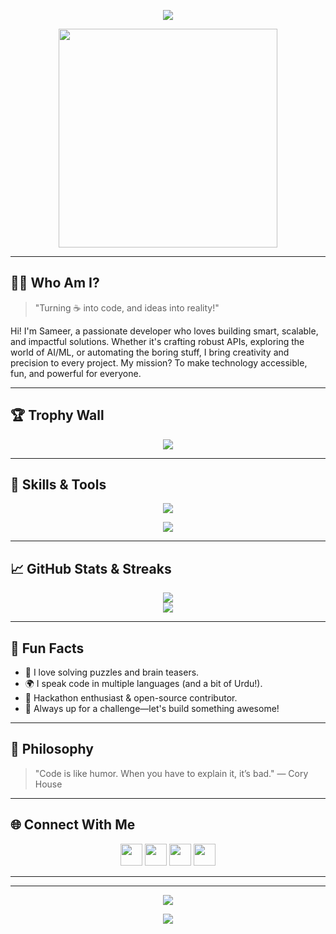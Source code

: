 <p align="center">
  <img src="https://readme-typing-svg.demolab.com?font=Fira+Code&size=32&pause=1000&color=F7F7F7&center=true&vCenter=true&width=700&lines=Hey+there!+I'm+Sameer+Panhwar+%F0%9F%91%8B;Python+%7C+AI%2FML+%7C+Backend+Wizard+from+Pakistan;Welcome+to+my+space!"/>
</p>

<p align="center">
  <img src="https://media.giphy.com/media/26tn33aiTi1jkl6H6/giphy.gif" width="350"/>
</p>

---

## 🧑‍💻 Who Am I?

> "Turning ☕ into code, and ideas into reality!"

Hi! I'm Sameer, a passionate developer who loves building smart, scalable, and impactful solutions. Whether it's crafting robust APIs, exploring the world of AI/ML, or automating the boring stuff, I bring creativity and precision to every project. My mission? To make technology accessible, fun, and powerful for everyone.

---

## 🏆 Trophy Wall
<p align="center">
  <img src="https://github-profile-trophy.vercel.app/?username=sameerpanhwarit&theme=onestar&no-frame=true&row=1&column=7" />
</p>

---

## 🚀 Skills & Tools
<p align="center">
  <img src="https://skillicons.dev/icons?i=python,flask,django,fastapi,pytorch,tensorflow,git,linux,mysql,postgresql,html,css,js,bootstrap,figma" />
</p>

<p align="center">
  <img src="https://github-readme-stats.vercel.app/api/top-langs/?username=sameerpanhwarit&layout=compact&theme=vision-friendly-dark" />
</p>

---

## 📈 GitHub Stats & Streaks
<p align="center">
  <img src="http://github-readme-streak-stats.herokuapp.com?user=sameerpanhwarit&theme=dark&background=000000" />
  <br/>
  <img src="https://github-readme-stats.vercel.app/api?username=sameerpanhwarit&show_icons=true&theme=radical" />
</p>

---

## 🤩 Fun Facts
- 🧠 I love solving puzzles and brain teasers.
- 🌍 I speak code in multiple languages (and a bit of Urdu!).
- 🏅 Hackathon enthusiast & open-source contributor.
- 🥇 Always up for a challenge—let's build something awesome!

---

## 💬 Philosophy
> "Code is like humor. When you have to explain it, it’s bad." — Cory House

---

## 🌐 Connect With Me
<p align="center">
  <a href="mailto:panhwar.sameer23@gmail.com"><img src="https://img.shields.io/badge/Email-D14836?style=for-the-badge&logo=gmail&logoColor=white" height="35"/></a>
  <a href="https://fb.com/sameerpanhwar23" target="blank"><img src="https://img.shields.io/badge/Facebook-1877F2?style=for-the-badge&logo=facebook&logoColor=white" height="35"/></a>
  <a href="https://instagram.com/sameerpanhwar23" target="blank"><img src="https://img.shields.io/badge/Instagram-E4405F?style=for-the-badge&logo=instagram&logoColor=white" height="35"/></a>
  <a href="https://www.hackerrank.com/sameer034836" target="blank"><img src="https://img.shields.io/badge/HackerRank-2EC866?style=for-the-badge&logo=hackerrank&logoColor=white" height="35"/></a>
</p>

---

---

<p align="center">
  <img src="https://komarev.com/ghpvc/?username=sameerpanhwarit&label=Profile%20views&color=0e75b6&style=for-the-badge" />
</p>

<p align="center">
  <img src="https://readme-typing-svg.demolab.com?font=Fira+Code&size=24&pause=1000&color=F7F7F7&center=true&vCenter=true&width=435&lines=Thanks+for+visiting+my+profile!;Happy+Coding!+%F0%9F%9A%80"/>
</p>
